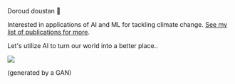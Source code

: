 Doroud doustan 👋 

Interested in applications of AI and ML for tackling climate change. [See my list of publications for more](https://scholar.google.com/citations?user=bC7mSGUAAAAJ&hl).

Let's utilize AI to turn our world into a better place..

![](https://github.com/ArsamAryandoust/ArsamAryandoust/blob/master/rollover.gif)

(generated by a GAN)

